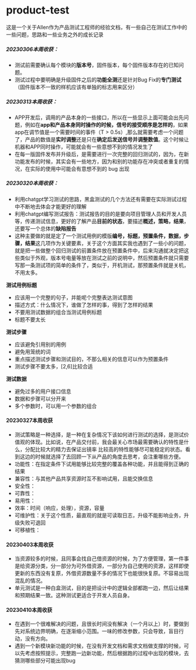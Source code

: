 # product-test
这是一个关于Allen作为产品测试工程师的经验文档，有一些自己在测试工作中的一些问题，思路和一些业务之外的成长记录


##### 20230306本周收获：
- 测试前需要确认每个模块的**版本号**，固件版本，每个固件版本存在的已知问题。
- 测试过程中要明确是升级固件之后的**功能全测**还是针对Bug Fix的**专门测试**（固件版本不一致的样机应该有单独的标志用来区分）


##### 20230313本周收获：
- APP开发后，调用的产品本身的一些接口，所以在一些显示上面可能会出先问题，例如在**app和产品本身同时操作的时候，信号的接受顺序是怎样的**，如果app在调节值是一个需要时间的事件（T > 0.5s）,那么就需要考虑一个问题了，产品的数值是**实时调整**还是只在**确定后发送信号并调整数值**。这个时候让机器和APP同时操作，可能就会有一些意想不到的情况发生了
- 在每一版固件发布并升级后，是需要进行一次完整的回归测试的，因为，在新功能发布的时候，其实会有一些地方，因为和别的功能存在冲突或者重复的情况，在实际的使用中可能会有意想不到的
 bug 出现
 
 
##### 20230320本周收获：
- 利用chatgpt学习测试的思路，黑盒测试的几个方法还有需要在实际测试过程中不断地去体会才能更好的理解
- 利用chatgpt编写测试报告：测试报告的目的是要向项目管理人员和开发人员等，传递测试信息，更好的了解产品**目前的状态**，要描述**概述，策略，结果**，还要写一个总体的**缺陷报告**
- 这种主要做的就是定了一个测试用例的模版**编号，标题，预置条件，数据，步骤，结果**这几项作为关键要素，关于这个方面其实我也遇到了一些小的问题，就是把一些做整个回归测试的前置条件放在预置条件中，后来沟通就决定把这些类似于外观，版本号电量等放在测试之前的说明中，然后预置条件就只需要写那一条测试项的简单的条件了，类似于，开机测试，那预置条件就是关机，不用太多。

**测试用例标题**
- 应该用一个完整的句子，并能呢个完整表达测试意图
- 描述方式：什么情况下，谁做了怎样的事，得到了怎样的结果
- 不要用测试数据的组合当测试用例标题
- 标题不要太长

**测试步骤**
- 应该避免引用别的用例
- 避免用笼统的词
- 重点描述测试步骤和测试目的，不那么相关的信息可以作为预置条件
- 测试步骤不要太多，[2,6]比较合适

**测试数据**
- 避免过多的用户接口信息
- 数据和步骤可以分开来
- 多个参数时，可以用一个参数的组合


#### 20230327本周收获
- 测试策略是一种选择，是一种在复杂情况下该如何进行测试的选择，是测试价值观的体现。比如说，在产品交付前，我会最关心市场最需要确认的特性是什么，分配比较大的精力去保证出镜率
比较高的特性能够尽可能稳定的状态。看到这边的时候就选择了去回顾一下从产品的角度去思考，会注重哪些方便。
- 功能性：在指定条件下试用能够比较完整的覆盖各种功能，并且能得到正确的结果
- 兼容性：与其他产品共享资源时互不影响试用，且能交换信息
- 安全性：
- 可靠性：
- 易用性：
- 效率：时间（响应，处理），资源，容量
- 可维护性：关于这个性质，最直观的就是可读取日志，升级不能影响业务，升级失败可退回
- 可移植性：


#### 20230403本周收获
- 当资源较多的时候，且同事会找自己借资源的时候，为了方便管理，第一件事是给资源分类，分一部分为可外借资源，一部分为自己使用的资源，这样即使更新的东西没有复原，外借资源数量不多的情况下也能很快复原。不容易出现混乱的情况。
- 单元测试是一种白盒测试，目的是把设计中的逻辑全部都跑一边，然后让结果和预期结果一致。这种测试更适合于开发人员自身。


#### 20230410本周收获
- 在遇到一个很难解决的问题，且很长时间没有解决（一个月以上）时，要做到先对系统边界明确，在逐渐缩小范围。一味的修改参数，只会导致，盲目行动，没有方向。
- 遇到一个新模块新功能的时候，在没有开发文档和需求文档做支撑的时候，可以先考虑按照提示，完整跑一边新功能，然后根据跑的过程中出现的模块，去猜测哪些部分可能出现bug
